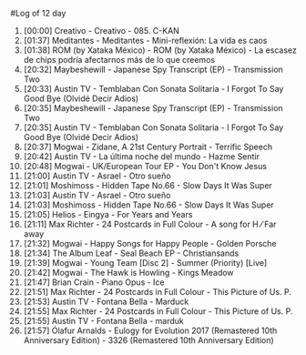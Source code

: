 #Log of 12 day

1. [00:00] Creativo - Creativo - 085. C-KAN
1. [01:37] Meditantes - Meditantes - Mini-reflexión: La vida es caos
1. [01:38] ROM (by Xataka México) - ROM (by Xataka México) - La escasez de chips podría afectarnos más de lo que creemos
1. [20:32] Maybeshewill - Japanese Spy Transcript (EP) - Transmission Two
1. [20:33] Austin TV - Temblaban Con Sonata Solitaria - I Forgot To Say Good Bye (Olvidé Decir Adios)
1. [20:35] Maybeshewill - Japanese Spy Transcript (EP) - Transmission Two
1. [20:35] Austin TV - Temblaban Con Sonata Solitaria - I Forgot To Say Good Bye (Olvidé Decir Adios)
1. [20:37] Mogwai - Zidane, A 21st Century Portrait - Terrific Speech
1. [20:42] Austin TV - La última noche del mundo - Hazme Sentir
1. [20:48] Mogwai - UK/European Tour EP - You Don't Know Jesus
1. [21:00] Austin TV - Asrael - Otro sueño
1. [21:01] Moshimoss - Hidden Tape No.66 - Slow Days It Was Super
1. [21:03] Austin TV - Asrael - Otro sueño
1. [21:03] Moshimoss - Hidden Tape No.66 - Slow Days It Was Super
1. [21:05] Helios - Eingya - For Years and Years
1. [21:11] Max Richter - 24 Postcards in Full Colour - A song for H ⁄ Far away
1. [21:32] Mogwai - Happy Songs for Happy People - Golden Porsche
1. [21:34] The Album Leaf - Seal Beach EP - Christiansands
1. [21:39] Mogwai - Young Team [Disc 2] - Summer (Priority) [Live]
1. [21:42] Mogwai - The Hawk is Howling - Kings Meadow
1. [21:47] Brian Crain - Piano Opus - Ice
1. [21:51] Max Richter - 24 Postcards in Full Colour - This Picture of Us. P.
1. [21:53] Austin TV - Fontana Bella - Marduck
1. [21:55] Max Richter - 24 Postcards in Full Colour - This Picture of Us. P.
1. [21:55] Austin TV - Fontana Bella - marduk
1. [21:57] Ólafur Arnalds - Eulogy for Evolution 2017 (Remastered 10th Anniversary Edition) - 3326 (Remastered 10th Anniversary Edition)
